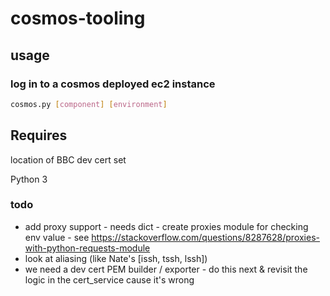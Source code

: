 # cosmos-tooling

## usage

### log in to a cosmos deployed ec2 instance

```bash
cosmos.py [component] [environment]
```

## Requires

location of BBC dev cert set

Python 3

### todo

* add proxy support - needs dict - create proxies module for checking env value - see https://stackoverflow.com/questions/8287628/proxies-with-python-requests-module
* look at aliasing (like Nate's [issh, tssh, lssh])
* we need a dev cert PEM builder / exporter - do this next & revisit the logic in the cert_service cause it's wrong
